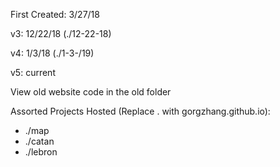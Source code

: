 First Created: 3/27/18

v3: 12/22/18 (./12-22-18)

v4: 1/3/18 (./1-3-/19)

v5: current

View old website code in the old folder

Assorted Projects Hosted (Replace . with gorgzhang.github.io):
- ./map
- ./catan
- ./lebron
